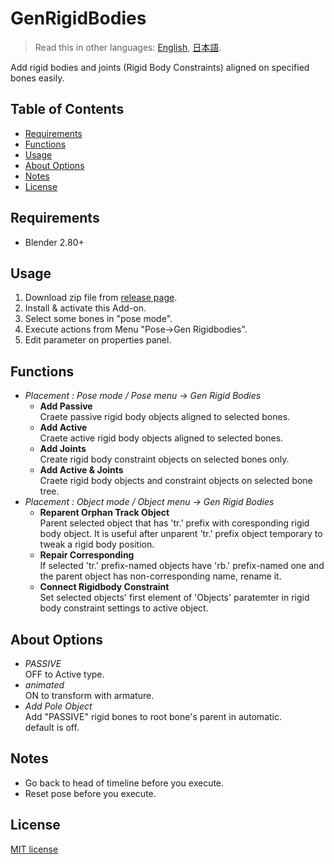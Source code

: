 # GenRigidBodies

> Read this in other languages: [English](README.md), [日本語](README.ja.md).

Add rigid bodies and joints (Rigid Body Constraints) aligned on specified bones easily.

## Table of Contents
<!-- TOC -->

- [Requirements](#requirements)
- [Functions](#functions)
- [Usage](#usage)
- [About Options](#about-options)
- [Notes](#notes)
- [License](#license)

<!-- /TOC -->

## Requirements

- Blender 2.80+

## Usage

1. Download zip file from [release page](/../../releases/latest).
1. Install & activate this Add-on.
1. Select some bones in "pose mode".
1. Execute actions from Menu "Pose→Gen Rigidbodies".
1. Edit parameter on properties panel.

## Functions

- *Placement : Pose mode / Pose menu → Gen Rigid Bodies*
  - **Add Passive**  
    Craete passive rigid body objects aligned to selected bones.
  - **Add Active**  
    Craete active rigid body objects aligned to selected bones.
  - **Add Joints**  
    Create rigid body constraint objects on selected bones only.
  - **Add Active & Joints**  
    Craete rigid body objects and constraint objects on selected bone tree.
- *Placement : Object mode / Object menu → Gen Rigid Bodies*
  - **Reparent Orphan Track Object**  
    Parent selected object that has 'tr.' prefix with coresponding rigid body object.
    It is useful after unparent 'tr.' prefix object temporary to tweak a rigid body
    position.
  - **Repair Corresponding**  
    If selected 'tr.' prefix-named objects have 'rb.' prefix-named one and the parent
    object has non-corresponding name, rename it.
  - **Connect Rigidbody Constraint**  
    Set selected objects' first element of 'Objects' paratemter in rigid body
    constraint settings to active object.

## About Options

- *PASSIVE*  
  OFF to Active type.
- *animated*  
  ON to transform with armature.
- *Add Pole Object*  
  Add "PASSIVE" rigid bones to root bone's parent in automatic.  
  default is off.

## Notes

- Go back to head of timeline before you execute.
- Reset pose before you execute.

## License

[MIT license](LICENSE)
